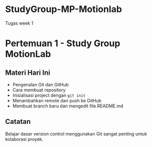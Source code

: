 # StudyGroup-MP-Motionlab
Tugas week 1
# Pertemuan 1 - Study Group MotionLab

## Materi Hari Ini
- Pengenalan Git dan GitHub
- Cara membuat repository
- Inisialisasi project dengan `git init`
- Menambahkan remote dan push ke GitHub
- Membuat branch baru dan mengedit file README.md

## Catatan
Belajar dasar version control menggunakan Git sangat penting untuk kolaborasi proyek.

